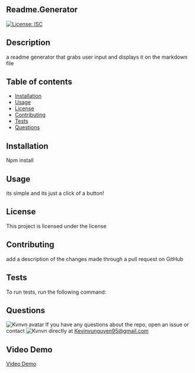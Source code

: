 
## Readme.Generator 
[![License: ISC](https://img.shields.io/badge/License-license-blue.svg)](https://opensource.org/licenses/ISC)

## Description 
a readme generator that grabs user input and displays it on the markdown file

## Table of contents

* [Installation](#installation)
* [Usage](#usage)
* [License](#license)
* [Contributing](#contributing)
* [Tests](#tests)
* [Questions](#questions)

## Installation
Npm install

## Usage
its simple and its just a click of a button!

## License 
This project is licensed under the license

## Contributing 
add a description of the changes made through a pull request on GitHub

## Tests
To run tests, run the following command:

## Questions
![Kvnvn avatar](https://avatars3.githubusercontent.com/u/60084108?v=4)
If you have any questions about the repo, open an issue or contact ![Kvnvn](https://github.com/Kvnvn) directly at Kevinvunguyen95@gmail.com

## Video Demo 
[Video Demo](https://drive.google.com/file/d/1Mh-1kjGG1LeIsYYr8qhI4SHZAp8MB4lx/view)

